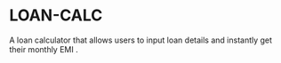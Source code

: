 # LOAN-CALC
A loan calculator that allows users to input loan details and instantly get their monthly EMI .
